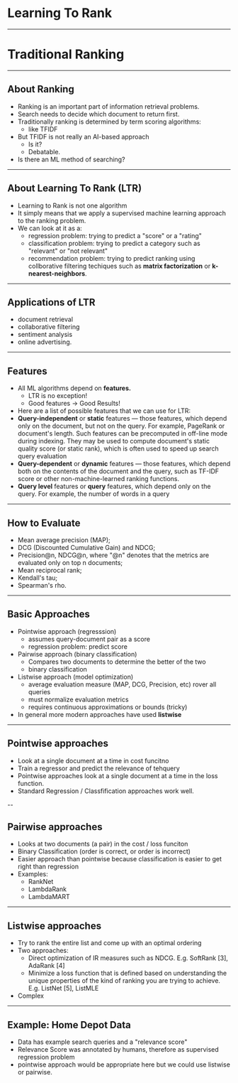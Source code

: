 # Learning To Rank

---

# Traditional Ranking

---

## About Ranking

 * Ranking is an important part of information retrieval problems.
 * Search needs to decide which document to return first.
 * Traditionally ranking is determined by term scoring algorithms:
   - like TFIDF
 * But TFIDF is not really an AI-based approach
   - Is it?
   - Debatable.
 * Is there an ML method of searching?

---

##  About Learning To Rank (LTR) 

 * Learning to Rank is not one algorithm
 * It simply means that we apply a supervised machine learning approach to the ranking problem.
 * We can look at it as a:
   - regression problem: trying to predict a "score" or a "rating"
   - classification problem: trying to predict a category such as "relevant" or "not relevant"
   - recommendation problem: trying to predict ranking using collborative filtering techiques such as **matrix factorization** or **k-nearest-neighbors**.

---

## Applications of LTR
  *  document retrieval
  *  collaborative filtering
  *  sentiment analysis
  *  online advertising.


---

## Features
 * All ML algorithms depend on **features.**
   - LTR is no exception!
   - Good features -> Good Results!
 * Here are a list of possible features that we can use for LTR:
 * **Query-independent** or **static** features — those features, which depend only on the document, but not on the query. For example, PageRank or document's length. Such features can be precomputed in off-line mode during indexing. They may be used to compute document's static quality score (or static rank), which is often used to speed up search query evaluation
 * **Query-dependent** or **dynamic** features — those features, which depend both on the contents of the document and the query, such as TF-IDF score or other non-machine-learned ranking functions.
 * **Query level** features or **query** features, which depend only on the query. For example, the number of words in a query


--- 


## How to Evaluate

 * Mean average precision (MAP);
 * DCG (Discounted Cumulative Gain) and NDCG;
 * Precision@n, NDCG@n, where "@n" denotes that the metrics are evaluated only on top n documents;
 * Mean reciprocal rank;
 * Kendall's tau;
 * Spearman's rho.


---

## Basic Approaches

  * Pointwise approach (regresssion)
    - assumes query-document pair as a score
    - regression problem: predict score
  * Pairwise approach (binary classification)
     - Compares two documents to determine the better of the two
     - binary classification
  * Listwise approach (model optimization)
    - average evaluation measure (MAP, DCG, Precision, etc) rover all queries
    - must normalize evaluation metrics 
    - requires continuous approximations or bounds  (tricky)
  * In general more modern approaches have used **listwise**  

---

## Pointwise approaches
 * Look at a single document at a time in cost funcitno
 * Train a regressor and predict the relevance of tehquery
 * Pointwise approaches look at a single document at a time in the loss function. 
 * Standard Regression / Classfification approaches work well.

--


## Pairwise approaches
 * Looks at two documents (a pair) in the cost / loss funciton
 * Binary Classification (order is correct, or order is incorrect)
 * Easier approach than pointwise because classification is easier to get right than regression
 * Examples:
   - RankNet
   - LambdaRank
   - LambdaMART

---

## Listwise approaches
  * Try to rank the entire list and come up with an optimal ordering
  * Two approaches: 
     - Direct optimization of IR measures such as NDCG. E.g. SoftRank [3], AdaRank [4]
     - Minimize a loss function that is defined based on understanding the unique properties of the kind of ranking you are trying to achieve. E.g. ListNet [5], ListMLE 
  * Complex 

---

## Example: Home Depot Data
  * Data has example search queries and a "relevance score"
  * Relevance Score was annotated by humans, therefore as supervised regression problem
  * pointwise approach would be appropriate here but we could use listwise or pairwise.
